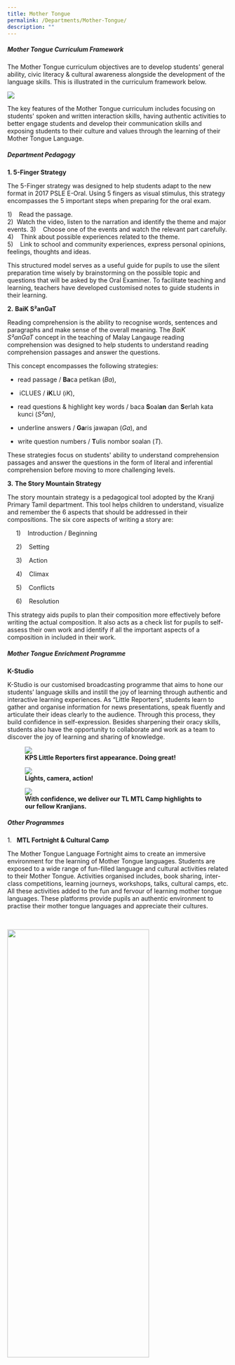 ```yaml
---
title: Mother Tongue
permalink: /Departments/Mother-Tongue/
description: ""
---
```



##### **Mother Tongue Curriculum Framework**

  

The Mother Tongue curriculum objectives are to develop students' general ability, civic literacy & cultural awareness alongside the development of the language skills. This is illustrated in the curriculum framework below. 

![](/images/Our%20Curriculum/Departments/Mother%20Tongue/M1.png)  

The key features of the Mother Tongue curriculum includes focusing on students' spoken and written interaction skills, having authentic activities to better engage students and develop their communication skills and exposing students to their culture and values through the learning of their Mother Tongue Language. 

  

##### **Department Pedagogy**

**1\. 5-Finger Strategy**

The 5-Finger strategy was designed to help students adapt to the new format in 2017 PSLE E-Oral. Using 5 fingers as visual stimulus, this strategy encompasses the 5 important steps when preparing for the oral exam.

 1)    Read the passage.<br>
 2)   Watch the video, listen to the narration and identify the theme and major events.
 3)    Choose one of the events and watch the relevant part carefully.<br>
 4)    Think about possible experiences related to the theme.<br>
 5)    Link to school and community experiences, express personal opinions,
				 feelings, thoughts and ideas.

This structured model serves as a useful guide for pupils to use the silent preparation time wisely by brainstorming on the possible topic and questions that will be asked by the Oral Examiner. To facilitate teaching and learning, teachers have developed customised notes to guide students in their learning.

**2.** **BaiK S²anGaT**

Reading comprehension is the ability to recognise words, sentences and paragraphs and make sense of the overall meaning. The _BaiK S²anGaT_ concept in the teaching of Malay Langauge reading comprehension was designed to help students to understand reading comprehension passages and answer the questions.

This concept encompasses the following strategies:

* read passage / **Ba**ca petikan (_Ba_),

*  iCLUES / **iK**LU (_iK_),

* read questions & highlight key words / baca **S**oal**an** dan **S**erlah kata kunci (_S²an)_,

* underline answers / **Ga**ris jawapan (_Ga_), and

* write question numbers / **T**ulis nombor soalan (_T_).

  

These strategies focus on students' ability to understand comprehension passages and answer the questions in the form of literal and inferential comprehension before moving to more challenging levels.

**3.** **The Story Mountain Strategy**

The story mountain strategy is a pedagogical tool adopted by the Kranji Primary Tamil department. This tool helps children to understand, visualize and remember the 6 aspects that should be addressed in their compositions. The six core aspects of writing a story are:

     1)    Introduction / Beginning

     2)    Setting

     3)    Action

     4)    Climax

     5)    Conflicts

     6)    Resolution

This strategy aids pupils to plan their composition more effectively before writing the actual composition. It also acts as a check list for pupils to self-assess their own work and identify if all the important aspects of a composition in included in their work. 

##### **Mother Tongue Enrichment Programme**

  
**K-Studio**  

K-Studio is our customised broadcasting programme that aims to hone our students’ language skills and instill the joy of learning through authentic and interactive learning experiences. As “Little Reporters”, students learn to gather and organise information for news presentations, speak fluently and articulate their ideas clearly to the audience. Through this process, they build confidence in self-expression. Besides sharpening their oracy skills, students also have the opportunity to collaborate and work as a team to discover the joy of learning and sharing of knowledge. 

<figure>

<img src="/images/Our%20Curriculum/Departments/Mother%20Tongue/M2.png">

<figcaption> <strong> KPS Little Reporters first appearance. Doing great! </strong> </figcaption>

</figure>


<figure>

<img src="/images/Our%20Curriculum/Departments/Mother%20Tongue/M3.png">

<figcaption> <strong> Lights, camera, action! </strong> </figcaption>

</figure>

<figure>

<img src="/images/Our%20Curriculum/Departments/Mother%20Tongue/M4.png">

<figcaption> <strong> With confidence, we deliver our TL MTL Camp highlights to our fellow Kranjians. </strong> </figcaption>

</figure>  

##### **Other Programmes**

  

1.   **MTL Fortnight & Cultural Camp**

  

The Mother Tongue Language Fortnight aims to create an immersive environment for the learning of Mother Tongue languages. Students are exposed to a wide range of fun-filled language and cultural activities related to their Mother Tongue. Activities organised includes, book sharing, inter-class competitions, learning journeys, workshops, talks, cultural camps, etc. All these activities added to the fun and fervour of learning mother tongue languages. These platforms provide pupils an authentic environment to practise their mother tongue languages and appreciate their cultures.

                           

<img style="width:80%;height:50%" src="/images/Our%20Curriculum/Departments/Mother%20Tongue/M5.jpg">

<figure>
<img style="width:80%;height:50%" src="/images/Our%20Curriculum/Departments/Mother%20Tongue/M6.jpg">

<figure>

<img src="/images/Our%20Curriculum/Departments/Mother%20Tongue/M7.jpg">

<figcaption> <strong> CL Activities: Shadow Puppet, Chinese Bean Artwork, Paper Cutting </strong> </figcaption>

</figure> 


<img style="width:80%;height:50%" src="/images/Our%20Curriculum/Departments/Mother%20Tongue/M8.jpg">

<figure>

<img src="/images/Our%20Curriculum/Departments/Mother%20Tongue/M9.jpg">

<figcaption> <strong> ML Activities: Silat, Kite-making </strong> </figcaption>

</figure> 



<img style="width:80%;height:50%" src="/images/Our%20Curriculum/Departments/Mother%20Tongue/M10.jpg">

<figure>

<img src="/images/Our%20Curriculum/Departments/Mother%20Tongue/M11.jpg">

<figcaption> <strong> TL Activities: Drama and performance, Face-mask painting </strong> </figcaption>

</figure> 

</figure>

**2. Learning Journey**

  

Learning Journeys aims to provide a platform for pupils to extend their learning beyond the classroom. The learning journey creates a wonderful experience for pupils as they are able to gain a hands-on-experience and have a better understanding of their language and culture. Reflections done after the trip helps pupils to examine and interpret their experience to gain new understanding which provides deeper learning.  

  
<figure>

<img src="/images/Our%20Curriculum/Departments/Mother%20Tongue/M12.jpg">

<figcaption> <strong> CL: Tea Appreciation </strong> </figcaption>

</figure>

<figure>

<img src="/images/Our%20Curriculum/Departments/Mother%20Tongue/M13.jpg">

<figcaption> <strong> ML: Making of Malay Delicacies -Ondeh-ondeh </strong> </figcaption>

</figure>                                                           

<figure>

<img src="/images/Our%20Curriculum/Departments/Mother%20Tongue/M14.jpg">

<figcaption> <strong> TL: Pupils had a close-up of cows, calves and goats and could not contain the excitement! </strong> </figcaption>

</figure> 
                           

  

3.   **Reading Programme**

  

KPS Mother Tongue Reading Programme aims to cultivate pupils’ interest in reading and expose them to books of different genre. To carry out this programme, the department has purchased a range of books that are recommended for the different levels from P1 to P6. Class-based library corners are set up to provide the opportunity for students to be engaged in reading activities or even borrow books home for leisure reading. Students are also given the reading passports to note down their reading progress and share with the teachers and their peers their reading journey. 

<img style="width:80%;height:50%" src="/images/Our%20Curriculum/Departments/Mother%20Tongue/M15.jpg">

<figure>

<img src="/images/Our%20Curriculum/Departments/Mother%20Tongue/M16.jpg">

<figcaption> <strong> Recess Activity @ KPS Reading Cafe </strong> </figcaption>

</figure>


  

##### **Talent Development Programme**

The Mother Tongue Talent Development Programme (TDP) is designed to nurture promising students who have consistently demonstrated a keen ability and interest in their Mother Tongue.  These pupils are selected for the Higher Mother Tongue Programme from Primary 3 .  The programme aims to hone students’ language skills, deepen their knowledge of the language and appreciation of their culture through a wide range of enrichment activities.  These activities include storytelling, class-based talk shows, book sharing, cultural festivals exposure and literature studies.  Students will have opportunities to collaborate with their peers and engage in experiential learning, which help them to develop their critical and inventive thinking, communication and collaboration skills, nurturing them into proficient learners of the language.  

![](/images/Our%20Curriculum/Departments/Mother%20Tongue/M17.png)

##### **Tips for parents**

* Speak to your child in MTL whenever possible.

* Show interest in your child’s MTL learning experiences and encourage him or her to share them with you

* Have regular conversation with your child about his/her experience in class.

* Cultivate good **reading habits** (reading together). Reading resources includes books, newspapers, magazines, online          resources, etc.)

* Encourage and accompany your child to watch suitable TV programmes in MTL.

* Use physical and digital resources to help your child revise the vocabulary and learning content.

* Make use of objects in the environment to engage your child in **conversations**.